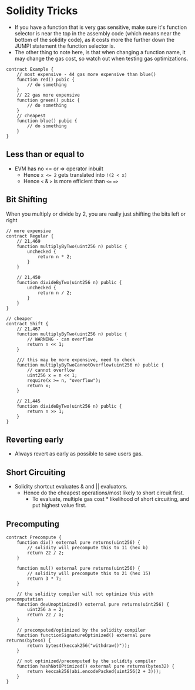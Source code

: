 # Solidity Tricks

- If you have a function that is very gas sensitive, make sure it's function selector is near the top in the assembly code (which means near the bottom of the solidity code), as it costs more the further down the JUMPI statement the function selector is.
- The other thing to note here, is that when changing a function name, it may change the gas cost, so watch out when testing gas optimizations.

```solidity
contract Example {
    // most expensive - 44 gas more expensive than blue()
    function red() pubic {
        // do something
    }
    // 22 gas more expensive
    function green() pubic {
        // do something
    }
    // cheapest
    function blue() pubic {
        // do something
    }
}
```

## Less than or equal to

- EVM has no <= or => operator inbuilt
  - Hence `x <= 2` gets translated into `!(2 < x)`
  - Hence `<` & `>` is more efficient than `<=` `=>`

## Bit Shifting

When you multiply or divide by 2, you are really just shifting the bits left or right

```solidity
// more expensive
contract Regular {
    // 21,469
    function multiplyByTwo(uint256 n) public {
        unchecked {
            return n * 2;
        }
    }

    // 21,450
    function divideByTwo(uint256 n) public {
        unchecked {
            return n / 2;
        }
    }
}

// cheaper
contract Shift {
    // 21,467
    function multiplyByTwo(uint256 n) public {
        // WARNING - can overflow
        return n << 1;
    }

    /// this may be more expensive, need to check
    function multiplyByTwoCannotOverflow(uint256 n) public {
        // cannot overflow
        uint256 x = n << 1;
        require(x >= n, "overflow");
        return x;
    }

    // 21,445
    function divideByTwo(uint256 n) public {
        return n >> 1;
    }
}
```

## Reverting early

- Always revert as early as possible to save users gas.

## Short Circuiting

- Solidity shortcut evaluates & and || evaluators.
  - Hence do the cheapest operations/most likely to short circuit first.
    - To evaluate, multiple gas cost * likelihood of short circuiting, and put highest value first.

## Precomputing

```solidity
contract Precompute {
    function div() external pure returns(uint256) {
        // solidity will precompute this to 11 (hex b)
        return 22 / 2;
    }

    function mul() external pure returns(uint256) {
        // solidity will precompute this to 21 (hex 15)
        return 3 * 7;
    }

    // the solidity compiler will not optimize this with precomputation
    function devUnoptimized() external pure returns(uint256) {
        uint256 a = 2;
        return 22 / a;
    }

    // precomputed/optimized by the solidity compiler
    function functionSignatureOptimized() external pure returns(bytes4) {
        return bytes4(keccak256("withdraw()"));
    }

    // not optimized/precomputed by the solidity compiler
    function hashNotOPtimized() external pure returns(bytes32) {
        return keccak256(abi.encodePacked(uint256(2 + 3)));
    }
}
```
